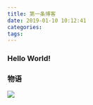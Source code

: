 ```yaml
---
title: 第一条博客
date: 2019-01-10 10:12:41
categories: 
tags:
---
```


### Hello World!

### 物语

![](/images/blog/first/物语系列.jpg)
